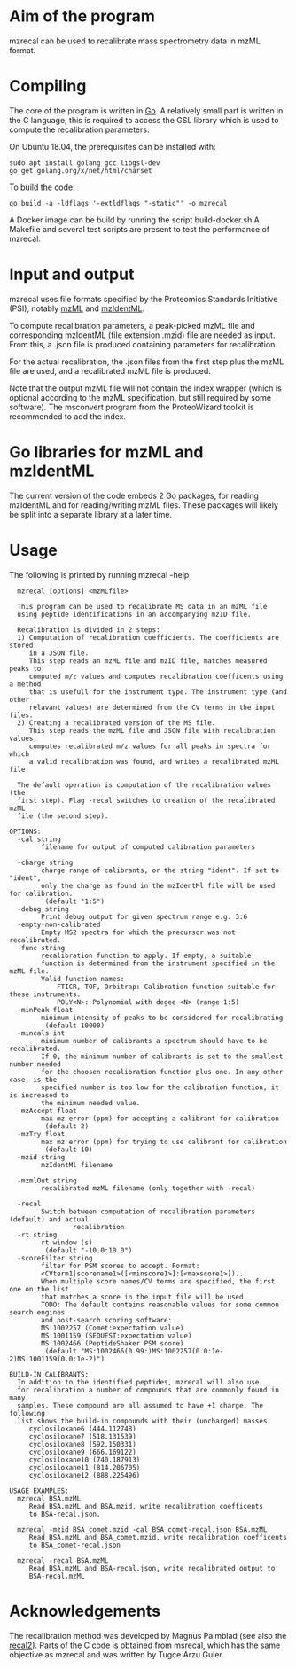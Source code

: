 # Aim of the program
mzrecal can be used to recalibrate mass spectrometry data in mzML format.

# Compiling
The core of the program is written in [Go](https://golang.org/). A relatively
small part is written in the C language, this is required to access the GSL
library which is used to compute the recalibration parameters.

On Ubuntu 18.04, the prerequisites can be installed with:

```
sudo apt install golang gcc libgsl-dev
go get golang.org/x/net/html/charset
```

To build the code:
```
go build -a -ldflags '-extldflags "-static"' -o mzrecal
```

A Docker image can be build by running the script build-docker.sh
A Makefile and several test scripts are present to test the performance of
mzrecal.

# Input and output
mzrecal uses file formats specified by the Proteomics Standards Initiative 
(PSI), notably [mzML](http://www.psidev.info/mzML) and [mzIdentML](http://www.psidev.info/mzidentml).

To compute recalibration parameters, a peak-picked mzML file and corresponding
mzIdentML (file extension .mzid) file are needed as input. From this, a .json
file is produced containing parameters for recalibration.

For the actual recalibration, the .json files from the first step plus the
mzML file are used, and a recalibrated mzML file is produced.

Note that the output mzML file will not contain the index wrapper
(which is optional according to the mzML specification, but still required by
some software). The msconvert program from the ProteoWizard toolkit is
recommended to add the index.

# Go libraries for mzML and mzIdentML
The current version of the code embeds 2 Go packages, for reading mzIdentML
and for reading/writing mzML files. These packages will likely be split into a
separate library at a later time.

# Usage

The following is printed by running mzrecal -help

```
  mzrecal [options] <mzMLfile>

  This program can be used to recalibrate MS data in an mzML file
  using peptide identifications in an accompanying mzID file.

  Recalibration is divided in 2 steps:
  1) Computation of recalibration coefficients. The coefficients are stored
     in a JSON file.
     This step reads an mzML file and mzID file, matches measured peaks to
     computed m/z values and computes recalibration coefficents using a method
     that is usefull for the instrument type. The instrument type (and other
     relavant values) are determined from the CV terms in the input files.
  2) Creating a recalibrated version of the MS file.
     This step reads the mzML file and JSON file with recalibration values,
     computes recalibrated m/z values for all peaks in spectra for which
     a valid recalibration was found, and writes a recalibrated mzML file.

  The default operation is computation of the recalibration values (the
  first step). Flag -recal switches to creation of the recalibrated mzML
  file (the second step).

OPTIONS:
  -cal string
        filename for output of computed calibration parameters
    
  -charge string
        charge range of calibrants, or the string "ident". If set to "ident",
        only the charge as found in the mzIdentMl file will be used for calibration.
         (default "1:5")
  -debug string
        Print debug output for given spectrum range e.g. 3:6
  -empty-non-calibrated
        Empty MS2 spectra for which the precursor was not recalibrated.
  -func string
        recalibration function to apply. If empty, a suitable
        function is determined from the instrument specified in the mzML file.
        Valid function names:
            FTICR, TOF, Orbitrap: Calibration function suitable for these instruments.
            POLY<N>: Polynomial with degee <N> (range 1:5)
  -minPeak float
        minimum intensity of peaks to be considered for recalibrating
         (default 10000)
  -mincals int
        minimum number of calibrants a spectrum should have to be recalibrated.
        If 0, the minimum number of calibrants is set to the smallest number needed
        for the choosen recalibration function plus one. In any other case, is the
        specified number is too low for the calibration function, it is increased to
        the minimum needed value.
  -mzAccept float
        max mz error (ppm) for accepting a calibrant for calibration
         (default 2)
  -mzTry float
        max mz error (ppm) for trying to use calibrant for calibration
         (default 10)
  -mzid string
        mzIdentMl filename
    
  -mzmlOut string
        recalibrated mzML filename (only together with -recal)
    
  -recal
        Switch between computation of recalibration parameters (default) and actual
                recalibration
  -rt string
        rt window (s)
         (default "-10.0:10.0")
  -scoreFilter string
        filter for PSM scores to accept. Format:
        <CVterm1|scorename1>([<minscore1>]:[<maxscore1>])...
        When multiple score names/CV terms are specified, the first one on the list
        that matches a score in the input file will be used.
        TODO: The default contains reasonable values for some common search engines
        and post-search scoring software:
        MS:1002257 (Comet:expectation value)
        MS:1001159 (SEQUEST:expectation value)
        MS:1002466 (PeptideShaker PSM score)
         (default "MS:1002466(0.99:)MS:1002257(0.0:1e-2)MS:1001159(0.0:1e-2)")

BUILD-IN CALIBRANTS:
  In addition to the identified peptides, mzrecal will also use
  for recalibration a number of compounds that are commonly found in many
  samples. These compound are all assumed to have +1 charge. The following
  list shows the build-in compounds with their (uncharged) masses:
     cyclosiloxane6 (444.112748)
     cyclosiloxane7 (518.131539)
     cyclosiloxane8 (592.150331)
     cyclosiloxane9 (666.169122)
     cyclosiloxane10 (740.187913)
     cyclosiloxane11 (814.206705)
     cyclosiloxane12 (888.225496)

USAGE EXAMPLES:
  mzrecal BSA.mzML
     Read BSA.mzML and BSA.mzid, write recalibration coefficents
     to BSA-recal.json.

  mzrecal -mzid BSA_comet.mzid -cal BSA_comet-recal.json BSA.mzML
     Read BSA.mzML and BSA_comet.mzid, write recalibration coefficents
     to BSA_comet-recal.json

  mzrecal -recal BSA.mzML
     Read BSA.mzML and BSA-recal.json, write recalibrated output to
     BSA-recal.mzML
```

# Acknowledgements
The recalibration method was developed by Magnus Palmblad (see also the
[recal2](http://www.ms-utils.org/recal2.html)).
Parts of the C code is obtained from msrecal, which has the same objective
as mzrecal and was written by Tugce Arzu Guler.
